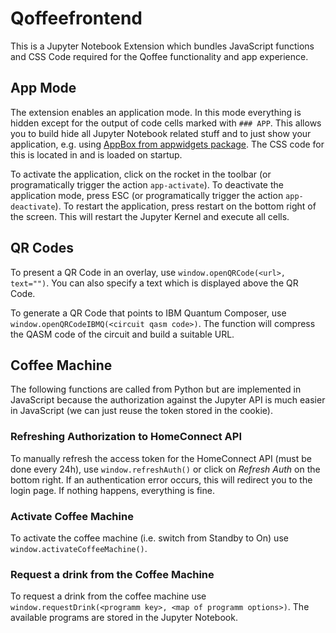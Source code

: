 # Qoffeefrontend

This is a Jupyter Notebook Extension which bundles JavaScript functions and CSS Code required for the Qoffee functionality and app experience.

## App Mode

The extension enables an application mode. In this mode everything is hidden except for the output of code cells marked with `### APP`. This allows you to build hide all Jupyter Notebook related stuff and to just show your application, e.g. using [AppBox from appwidgets package](../appwidgets/appwidgets/switchbox.py). The CSS code for this is located in [](app.css) and is loaded on startup.

To activate the application, click on the rocket in the toolbar (or programatically trigger the action `app-activate`). To deactivate the application mode, press ESC (or programatically trigger the action `app-deactivate`). To restart the application, press restart on the bottom right of the screen. This will restart the Jupyter Kernel and execute all cells.

## QR Codes

To present a QR Code in an overlay, use `window.openQRCode(<url>, text="")`. You can also specify a text which is displayed above the QR Code.

To generate a QR Code that points to IBM Quantum Composer, use `window.openQRCodeIBMQ(<circuit qasm code>)`. The function will compress the QASM code of the circuit and build a suitable URL.

## Coffee Machine

The following functions are called from Python but are implemented in JavaScript because the authorization against the Jupyter API is much easier in JavaScript (we can just reuse the token stored in the cookie).

### Refreshing Authorization to HomeConnect API 

To manually refresh the access token for the HomeConnect API (must be done every 24h), use `window.refreshAuth()` or click on _Refresh Auth_ on the bottom right. If an authentication error occurs, this will redirect you to the login page. If nothing happens, everything is fine.

### Activate Coffee Machine

To activate the coffee machine (i.e. switch from Standby to On) use `window.activateCoffeeMachine()`.

### Request a drink from the Coffee Machine

To request a drink from the coffee machine use `window.requestDrink(<programm key>, <map of programm options>)`. The available programs are stored in the Jupyter Notebook.